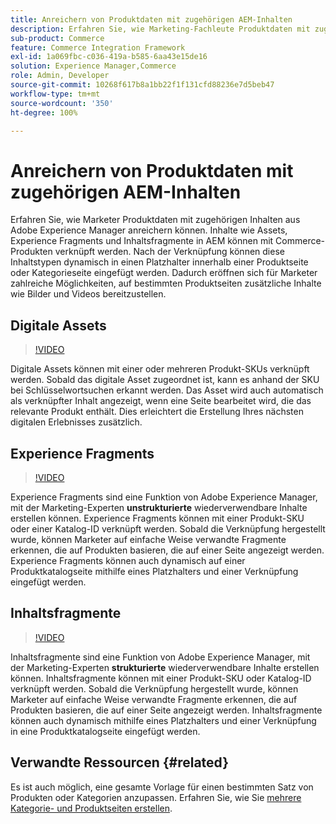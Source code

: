 ```yaml
---
title: Anreichern von Produktdaten mit zugehörigen AEM-Inhalten
description: Erfahren Sie, wie Marketing-Fachleute Produktdaten mit zugehörigen Inhalten aus Adobe Experience Manager anreichern können, indem sie Marketing-Inhalte dynamisch zu Produktseiten hinzufügen. Dadurch eröffnen sich für Marketing-Fachleute zahlreiche Möglichkeiten, auf bestimmten Produktseiten zusätzliche Inhalte wie Bilder und Videos bereitzustellen.
sub-product: Commerce
feature: Commerce Integration Framework
exl-id: 1a069fbc-c036-419a-b585-6aa43e15de16
solution: Experience Manager,Commerce
role: Admin, Developer
source-git-commit: 10268f617b8a1bb22f1f131cfd88236e7d5beb47
workflow-type: tm+mt
source-wordcount: '350'
ht-degree: 100%

---
```


# Anreichern von Produktdaten mit zugehörigen AEM-Inhalten

Erfahren Sie, wie Marketer Produktdaten mit zugehörigen Inhalten aus Adobe Experience Manager anreichern können. Inhalte wie Assets, Experience Fragments und Inhaltsfragmente in AEM können mit Commerce-Produkten verknüpft werden. Nach der Verknüpfung können diese Inhaltstypen dynamisch in einen Platzhalter innerhalb einer Produktseite oder Kategorieseite eingefügt werden. Dadurch eröffnen sich für Marketer zahlreiche Möglichkeiten, auf bestimmten Produktseiten zusätzliche Inhalte wie Bilder und Videos bereitzustellen.

## Digitale Assets

>[!VIDEO](https://video.tv.adobe.com/v/3447318/?quality=12&learn=on&captions=ger)

Digitale Assets können mit einer oder mehreren Produkt-SKUs verknüpft werden. Sobald das digitale Asset zugeordnet ist, kann es anhand der SKU bei Schlüsselwortsuchen erkannt werden. Das Asset wird auch automatisch als verknüpfter Inhalt angezeigt, wenn eine Seite bearbeitet wird, die das relevante Produkt enthält. Dies erleichtert die Erstellung Ihres nächsten digitalen Erlebnisses zusätzlich.

## Experience Fragments

>[!VIDEO](https://video.tv.adobe.com/v/343378/?quality=12&learn=on&captions=ger)

Experience Fragments sind eine Funktion von Adobe Experience Manager, mit der Marketing-Experten **unstrukturierte** wiederverwendbare Inhalte erstellen können. Experience Fragments können mit einer Produkt-SKU oder einer Katalog-ID verknüpft werden. Sobald die Verknüpfung hergestellt wurde, können Marketer auf einfache Weise verwandte Fragmente erkennen, die auf Produkten basieren, die auf einer Seite angezeigt werden. Experience Fragments können auch dynamisch auf einer Produktkatalogseite mithilfe eines Platzhalters und einer Verknüpfung eingefügt werden.

## Inhaltsfragmente

>[!VIDEO](https://video.tv.adobe.com/v/343381/?quality=12&learn=on&captions=ger)

Inhaltsfragmente sind eine Funktion von Adobe Experience Manager, mit der Marketing-Experten **strukturierte** wiederverwendbare Inhalte erstellen können. Inhaltsfragmente können mit einer Produkt-SKU oder Katalog-ID verknüpft werden. Sobald die Verknüpfung hergestellt wurde, können Marketer auf einfache Weise verwandte Fragmente erkennen, die auf Produkten basieren, die auf einer Seite angezeigt werden. Inhaltsfragmente können auch dynamisch mithilfe eines Platzhalters und einer Verknüpfung in eine Produktkatalogseite eingefügt werden.

## Verwandte Ressourcen {#related}

Es ist auch möglich, eine gesamte Vorlage für einen bestimmten Satz von Produkten oder Kategorien anzupassen. Erfahren Sie, wie Sie [mehrere Kategorie- und Produktseiten erstellen](/help/commerce/cif/configuring/multi-template-usage.md).
